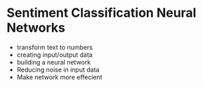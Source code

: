 # Sentiment Classification Neural Networks
* transform text to numbers
* creating input/output data
* building a neural network
* Reducing noise in input data
* Make network more effecient
